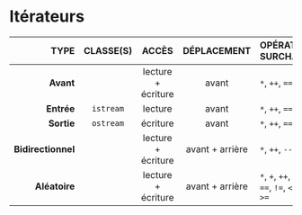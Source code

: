 # Itérateurs

|TYPE|CLASSE(S)|ACCÈS|DÉPLACEMENT|OPÉRATEURS SURCHARGÉS|
|--:|:--:|:--:|:--:|:--|
|**Avant**||lecture + écriture|avant|`*`, `++`, `==`, `!=`|
|**Entrée**|`istream`|lecture|avant|`*`, `++`, `==`, `!=`|
|**Sortie**|`ostream`|écriture|avant|`*`, `++`, `==`, `!=`|
|**Bidirectionnel**||lecture + écriture|avant + arrière|`*`, `++`, `--`, `==`, `!=`|
|**Aléatoire**||lecture + écriture|avant + arrière|`*`, `+`, `++`, `-`, `--`, `==`, `!=`, `<`, `<=`, `>`, `>=`|
